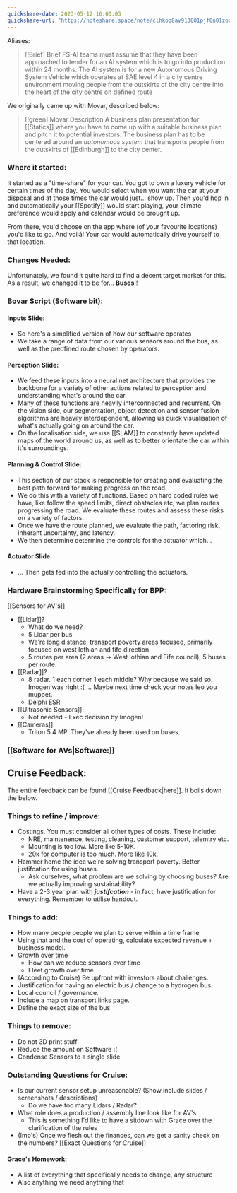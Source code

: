 ```yaml
---
quickshare-date: 2023-05-12 16:00:03
quickshare-url: "https://noteshare.space/note/clhkoq8av913001pjf0n01zoo#Zh5NEp7VQEnLpd516S2V/hiiaGO5jPjXE0meaQZ6jy0"
---
```

Aliases: 

> [!Brief] Brief
> FS-AI teams must assume that they have been approached to tender for an AI system which is to go into production within 24 months. The AI system is for a new Autonomous Driving System Vehicle which operates at SAE level 4 in a city centre environment moving people from the outskirts of the city centre into the heart of the city centre on defined route

We originally came up with Movar, described below:
> [!green] Movar Description
 A business plan presentation for [[Statics]] where you have to come up with a suitable business plan and pitch it to potential investors. 
 The business plan has to be centered around an *autonomous system* that transports  people from the outskirts of [[Edinburgh]] to the city center. 

### Where it started:
It started as a "time-share" for your car. You got to own a luxury vehicle for certain times of the day. You would select when you want the car at your disposal and at those times the car would just... show up. Then you'd hop in and automatically your [[Spotify]] would start playing, your climate preference would apply and calendar would be brought up. 

From there, you'd choose on the app where (of your favourite locations) you'd like to go. And voilá! Your car would automatically drive yourself to that location. 

### Changes Needed:
Unfortunately, we found it quite hard to find a decent target market for this. As a result, we changed it to be for... **Buses**!! 

### Bovar Script (Software bit):
#### Inputs Slide:
- So here's a simplified version of how our software operates
- We take a range of data from our various sensors around the bus, as well as the predfined route chosen by operators.

#### Perception Slide:
- We feed these inputs into a neural net architecture that provides the backbone for a variety of other actions related to perception and understanding what's around the car. 
- Many of these functions are heavily interconnected and recurrent. On the vision side,  our segmentation, object detection and sensor fusion algorithms are heavily interdependent, allowing us quick visualisation of what's actually going on around the car.
- On the localisation side, we use [[SLAM]] to constantly have updated maps of the world around us, as well as to better orientate the car within it's surroundings.

#### Planning & Control Slide:
- This section of our stack is responsible for creating and evaluating the best path forward for making progress on the road. 
- We do this with a variety of functions. Based on hard coded rules we have, like follow the speed limits, direct obstacles etc, we plan routes progressing the road. We evaluate these routes and assess these risks on a variety of factors. 
- Once we have the route planned, we evaluate the path, factoring risk, inherant uncertainty, and  latency. 
- We then determine determine the controls for the actuator which...

#### Actuator Slide:
- ... Then gets fed into the actually controlling the actuators. 



### Hardware Brainstorming Specifically for BPP:
[[Sensors for AV's]]
- [[Lidar]]?
	- What do we need?
	- 5 Lidar per bus
	- We're long distance, transport poverty areas focused, primarily focused on west lothian and fife direction. 
	- 5 routes per area (2 areas -> West lothian and Fife council), 5 buses per route. 
- [[Radar]]?
	- 8 radar. 1 each corner 1 each middle? Why because we said so. Imogen was right :( ... Maybe next time check your notes leo you muppet. 
	- Delphi ESR
- [[Ultrasonic Sensors]]:
	- Not needed - Exec decision by Imogen!
- [[Cameras]]:
	- Triton 5.4 MP. They've already been used on buses. 

### [[Software for AVs|Software:]]




## Cruise Feedback:
The entire feedback can be found [[Cruise Feedback|here]]. It boils down the below. 
### Things to refine / improve:
- Costings. You must consider all other types of costs. These include:
	- NRE, maintenence, testing, cleaning, customer support, telemtry etc.
	- Mounting is too low. More like 5-10K. 
	- 20k for computer is too much. More like 10k.
- Hammer home the idea we're solving transport poverty. Better justifcation for using buses. 
	- Ask ourselves, what problem are we solving by choosing buses? Are we actually improving sustainability?
- Have a 2-3 year plan with ***justifcation*** - in fact, have justification for everything. Remember to utilise handout. 

### Things to add:
- How many people people we plan to serve within a time frame
- Using that and the cost of operating, calculate expected revenue + business model.
- Growth over time
	- How can we reduce sensors over time
	- Fleet growth over time
- (According to Cruise) Be upfront with investors about challenges. 
- Justification for having an electric bus / change to a hydrogen bus. 
- Local council / governance. 
- Include a map on transport links page. 
- Define the exact size of the bus

### Things to remove:
- Do not 3D print stuff
- Reduce the amount on Software :(
- Condense Sensors to a single slide

### Outstanding Questions for Cruise:
- Is our current sensor setup unreasonable? (Show include slides / screenshots / descriptions)
	- Do we have too many Lidars / Radar?
- What role does a production / assembly line look like for AV's
	- This is something I'd like to have a sitdown with Grace over the clarification of the rules
- (Imo's) Once we flesh out the finances, can we get a sanity check on the numbers? 
[[Exact Questions for Cruise]]



#### Grace's Homework:
- A list of everything that specifically needs to change, any structure
- Also anything we need anything that


